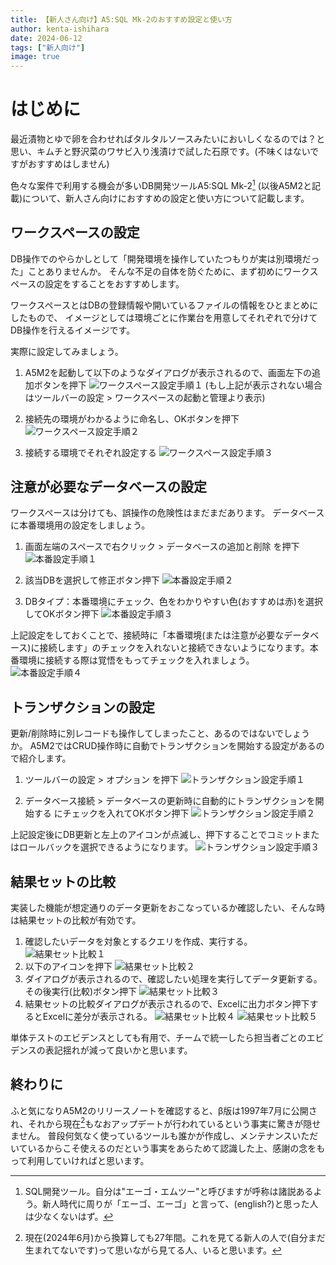 ```yaml
---
title: 【新人さん向け】A5:SQL Mk-2のおすすめ設定と使い方
author: kenta-ishihara
date: 2024-06-12
tags: ["新人向け"]
image: true　
---
```


# はじめに

最近漬物とゆで卵を合わせればタルタルソースみたいにおいしくなるのでは？と思い、キムチと野沢菜のワサビ入り浅漬けで試した石原です。(不味くはないですがおすすめはしません)

色々な案件で利用する機会が多いDB開発ツールA5:SQL Mk-2[^1] (以後A5M2と記載)について、新人さん向けにおすすめの設定と使い方について記載します。

## ワークスペースの設定
DB操作でのやらかしとして「開発環境を操作していたつもりが実は別環境だった」ことありませんか。
そんな不足の自体を防ぐために、まず初めにワークスペースの設定をすることをおすすめします。

ワークスペースとはDBの登録情報や開いているファイルの情報をひとまとめにしたもので、
イメージとしては環境ごとに作業台を用意してそれぞれで分けてDB操作を行えるイメージです。

実際に設定してみましょう。
1. A5M2を起動して以下のようなダイアログが表示されるので、画面左下の追加ボタンを押下
![ワークスペース設定手順１](/img/blogs/2024/0509_a5m2_settings/workspace_1.png)
   (もし上記が表示されない場合はツールバーの設定 > ワークスペースの起動と管理より表示)

2. 接続先の環境がわかるように命名し、OKボタンを押下
![ワークスペース設定手順２](/img/blogs/2024/0509_a5m2_settings/workspace_2.png)

3. 接続する環境でそれぞれ設定する
![ワークスペース設定手順３](/img/blogs/2024/0509_a5m2_settings/workspace_3.png)

## 注意が必要なデータベースの設定
ワークスペースは分けても、誤操作の危険性はまだまだあります。
データベースに本番環境用の設定をしましょう。

1. 画面左端のスペースで右クリック > データベースの追加と削除 を押下
![本番設定手順１](/img/blogs/2024/0509_a5m2_settings/productio_setting_1.png)

2. 該当DBを選択して修正ボタン押下
![本番設定手順２](/img/blogs/2024/0509_a5m2_settings/productio_setting_2.png)

3. DBタイプ：本番環境にチェック、色をわかりやすい色(おすすめは赤)を選択してOKボタン押下
![本番設定手順３](/img/blogs/2024/0509_a5m2_settings/productio_setting_3.png)

上記設定をしておくことで、接続時に「本番環境(または注意が必要なデータベース)に接続します」のチェックを入れないと接続できないようになります。本番環境に接続する際は覚悟をもってチェックを入れましょう。
![本番設定手順４](/img/blogs/2024/0509_a5m2_settings/productio_setting_4.png)

## トランザクションの設定
更新/削除時に別レコードも操作してしまったこと、あるのではないでしょうか。
A5M2ではCRUD操作時に自動でトランザクションを開始する設定があるので紹介します。

1. ツールバーの設定 > オプション を押下
![トランザクション設定手順１](/img/blogs/2024/0509_a5m2_settings/transaction_1.png)

2. データベース接続 > データベースの更新時に自動的にトランザクションを開始する にチェックを入れてOKボタン押下
![トランザクション設定手順２](/img/blogs/2024/0509_a5m2_settings/transaction_2.png)

上記設定後にDB更新と左上のアイコンが点滅し、押下することでコミットまたはロールバックを選択できるようになります。
![トランザクション設定手順３](/img/blogs/2024/0509_a5m2_settings/transaction_3.png)

## 結果セットの比較
実装した機能が想定通りのデータ更新をおこなっているか確認したい、そんな時は結果セットの比較が有効です。
1. 確認したいデータを対象とするクエリを作成、実行する。
   ![結果セット比較１](/img/blogs/2024/0509_a5m2_settings/result_set_comparison_1.png)
2. 以下のアイコンを押下
   ![結果セット比較２](/img/blogs/2024/0509_a5m2_settings/result_set_comparison_2.png)
3. ダイアログが表示されるので、確認したい処理を実行してデータ更新する。その後実行(比較)ボタン押下
   ![結果セット比較３](/img/blogs/2024/0509_a5m2_settings/result_set_comparison_3.png)
4. 結果セットの比較ダイアログが表示されるので、Excelに出力ボタン押下するとExcelに差分が表示される。
   ![結果セット比較４](/img/blogs/2024/0509_a5m2_settings/result_set_comparison_4.png)
   ![結果セット比較５](/img/blogs/2024/0509_a5m2_settings/result_set_comparison_5.png)

単体テストのエビデンスとしても有用で、チームで統一したら担当者ごとのエビデンスの表記揺れが減って良いかと思います。

## 終わりに
ふと気になりA5M2のリリースノートを確認すると、β版は1997年7月に公開され、それから現在[^2]もなおアップデートが行われているという事実に驚きが隠せません。
普段何気なく使っているツールも誰かが作成し、メンテナンスいただいているからこそ使えるのだという事実をあらためて認識した上、感謝の念をもって利用していければと思います。

[^1]:SQL開発ツール。自分は"エーゴ・エムツー"と呼びますが呼称は諸説あるよう。新人時代に周りが「エーゴ、エーゴ」と言って、(english?)と思った人は少なくないはず。
[^2]:現在(2024年6月)から換算しても27年間。これを見てる新人の人で(自分まだ生まれてないです)って思いながら見てる人、いると思います。